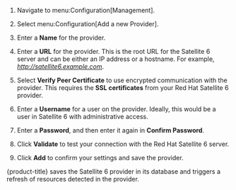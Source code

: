 1.  Navigate to menu:Configuration\[Management\].

2.  Select menu:Configuration\[Add a new Provider\].

3.  Enter a **Name** for the provider.

4.  Enter a **URL** for the provider. This is the root URL for the
    Satellite 6 server and can be either an IP address or a hostname.
    For example, *<http://satellite6.example.com>*.

5.  Select **Verify Peer Certificate** to use encrypted communication
    with the provider. This requires the **SSL certificates** from your
    Red Hat Satellite 6 provider.

6.  Enter a **Username** for a user on the provider. Ideally, this would
    be a user in Satellite 6 with administrative access.

7.  Enter a **Password**, and then enter it again in **Confirm
    Password**.

8.  Click **Validate** to test your connection with the Red Hat
    Satellite 6 server.

9.  Click **Add** to confirm your settings and save the provider.

{product-title} saves the Satellite 6 provider in its database and
triggers a refresh of resources detected in the provider.
